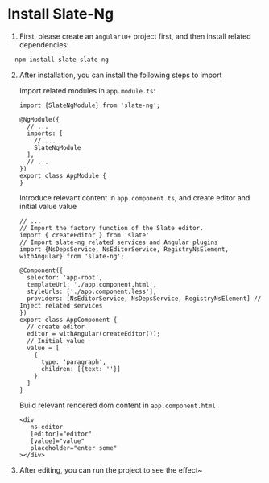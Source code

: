 # Install Slate-Ng

1. First, please create an `angular10+` project first, and then install related dependencies:
```zsh
  npm install slate slate-ng
```
2. After installation, you can install the following steps to import

   Import related modules in `app.module.ts`:
    ```
    import {SlateNgModule} from 'slate-ng';
    
    @NgModule({
      // ...
      imports: [
        // ...
        SlateNgModule
      ],
      // ...
    })
    export class AppModule {
    }
    ```
   Introduce relevant content in `app.component.ts`, and create editor and initial value value
    ```
    // ...
    // Import the factory function of the Slate editor.
    import { createEditor } from 'slate' 
    // Import slate-ng related services and Angular plugins
    import {NsDepsService, NsEditorService, RegistryNsElement, withAngular} from 'slate-ng'; 
    
    @Component({
      selector: 'app-root',
      templateUrl: './app.component.html',
      styleUrls: ['./app.component.less'],
      providers: [NsEditorService, NsDepsService, RegistryNsElement] // Inject related services
    })
    export class AppComponent {
      // create editor
      editor = withAngular(createEditor());
      // Initial value
      value = [
        {
          type: 'paragraph',
          children: [{text: ''}]
        }
      ]
    }
    ```
    Build relevant rendered dom content in `app.component.html`
    ```
    <div
       ns-editor
       [editor]="editor"
       [value]="value"
       placeholder="enter some"
    ></div>   
    ```
3. After editing, you can run the project to see the effect~
